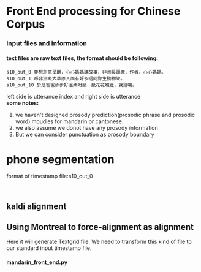 # Front End processing for Chinese Corpus
### Input files and information
#### text files are raw text files, the format should be following:
```
s10_out_0 夢想創意呈獻，心心媽媽講故事，非洲長頸鹿，作者，心心媽媽。
s10_out_1 喺非洲嘅大草原入面有好多唔同野生動物架。
s10_out_10 於是爸爸步步好溫柔咁舐一舐花花嗰肚，就話喇。
```
left side is utterance index and right side is utterance\
**some notes:**
1. we haven't designed prosody prediction(prosodic phrase and prosodic word) moudles for mandarin or cantonese.
2. we also assume we donot have any prosody information
3. But we can consider punctuation as prosody boundary 
# phone segmentation
format of timestamp file:s10_out_0
```angular2
    
```
## kaldi alignment 
## Using Montreal to force-alignment as alignment 
Here it will generate Textgrid file. We need to transform this kind of file to 
our standard input timestamp file.

#### mandarin_front_end.py